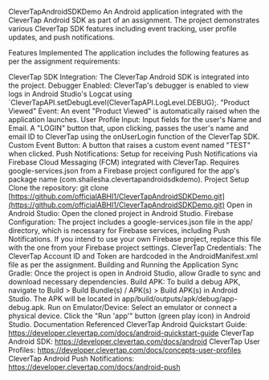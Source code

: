 CleverTapAndroidSDKDemo
An Android application integrated with the CleverTap Android SDK as part of an assignment. The project demonstrates various CleverTap SDK features including event tracking, user profile updates, and push notifications.

Features Implemented
The application includes the following features as per the assignment requirements:

CleverTap SDK Integration: The CleverTap Android SDK is integrated into the project.
Debugger Enabled: CleverTap's debugger is enabled to view logs in Android Studio's Logcat using `CleverTapAPI.setDebugLevel(CleverTapAPI.LogLevel.DEBUG);.
"Product Viewed" Event: An event "Product Viewed" is automatically raised when the application launches.
User Profile Input:
Input fields for the user's Name and Email.
A "LOGIN" button that, upon clicking, passes the user's name and email ID to CleverTap using the onUserLogin function of the CleverTap SDK.
Custom Event Button:
A button that raises a custom event named "TEST" when clicked.
Push Notifications:
Setup for receiving Push Notifications via Firebase Cloud Messaging (FCM) integrated with CleverTap.
Requires google-services.json from a Firebase project configured for the app's package name (com.shailesha.clevertapandroidsdkdemo).
Project Setup
Clone the repository:
git clone [https://github.com/officialABHI1/CleverTapAndroidSDKDemo.git](https://github.com/officialABHI1/CleverTapAndroidSDKDemo.git)
Open in Android Studio: Open the cloned project in Android Studio.
Firebase Configuration:
The project includes a google-services.json file in the app/ directory, which is necessary for Firebase services, including Push Notifications. If you intend to use your own Firebase project, replace this file with the one from your Firebase project settings.
CleverTap Credentials:
The CleverTap Account ID and Token are hardcoded in the AndroidManifest.xml file as per the assignment.
Building and Running the Application
Sync Gradle: Once the project is open in Android Studio, allow Gradle to sync and download necessary dependencies.
Build APK:
To build a debug APK, navigate to Build > Build Bundle(s) / APK(s) > Build APK(s) in Android Studio.
The APK will be located in app/build/outputs/apk/debug/app-debug.apk.
Run on Emulator/Device:
Select an emulator or connect a physical device.
Click the "Run 'app'" button (green play icon) in Android Studio.
Documentation Referenced
CleverTap Android Quickstart Guide: https://developer.clevertap.com/docs/android-quickstart-guide
CleverTap Android SDK: https://developer.clevertap.com/docs/android
CleverTap User Profiles: https://developer.clevertap.com/docs/concepts-user-profiles 
CleverTap Android Push Notifications: https://developer.clevertap.com/docs/android-push 
